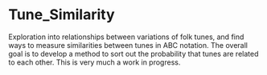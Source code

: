 # Tune_Similarity
Exploration into relationships between variations of folk tunes, and find ways to measure similarities between tunes in ABC notation.  The overall goal is to develop a method to sort out the probability that tunes are related to each other. This is very much a work in progress. 
